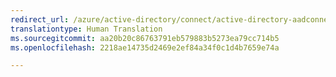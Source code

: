 ```yaml
---
redirect_url: /azure/active-directory/connect/active-directory-aadconnectsync-understanding-default-configuration
translationtype: Human Translation
ms.sourcegitcommit: aa20b20c86763791eb579883b5273ea79cc714b5
ms.openlocfilehash: 2218ae14735d2469e2ef84a34f0c1d4b7659e74a

---
```




<!--HONumber=Dec16_HO3-->


